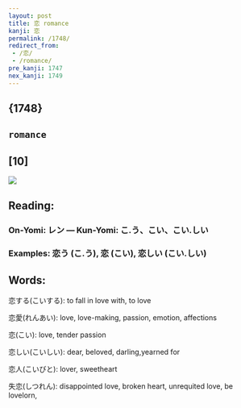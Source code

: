 ```yaml
---
layout: post
title: 恋 romance
kanji: 恋
permalink: /1748/
redirect_from:
 - /恋/
 - /romance/
pre_kanji: 1747
nex_kanji: 1749
---
```


## {1748}

## `romance`

## [10]

<div class="stroke"><img src="E6818B.png" /></div>

## Reading:

### On-Yomi: レン &mdash; Kun-Yomi: こ.う、こい、こい.しい

### Examples: 恋う (こ.う), 恋 (こい), 恋しい (こい.しい)

## Words:

恋する(こいする): to fall in love with, to love

恋愛(れんあい): love, love-making, passion, emotion, affections

恋(こい): love, tender passion

恋しい(こいしい): dear, beloved, darling,yearned for

恋人(こいびと): lover, sweetheart

失恋(しつれん): disappointed love, broken heart, unrequited love, be lovelorn,
